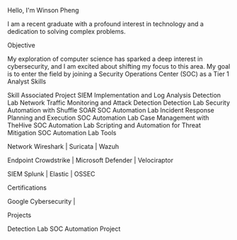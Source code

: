 Hello, I'm Winson Pheng




I am a recent graduate with a profound interest in technology and a dedication to solving complex problems.

Objective


My exploration of computer science has sparked a deep interest in cybersecurity, and I am excited about shifting my focus to this area. My goal is to enter the field by joining a Security Operations Center (SOC) as a Tier 1 Analyst
Skills

Skill	Associated Project
SIEM Implementation and Log Analysis	Detection Lab
Network Traffic Monitoring and Attack Detection	Detection Lab
Security Automation with Shuffle SOAR	SOC Automation Lab
Incident Response Planning and Execution	SOC Automation Lab
Case Management with TheHive	SOC Automation Lab
Scripting and Automation for Threat Mitigation	SOC Automation Lab
Tools



Network
Wireshark | Suricata | Wazuh

Endpoint
Crowdstrike | Microsoft Defender | Velociraptor

SIEM
Splunk | Elastic | OSSEC
  
Certifications

Google Cybersecurity | 
    
Projects

Detection Lab
SOC Automation Project
